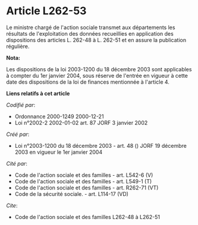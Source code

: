 # Article L262-53

Le ministre chargé de l'action sociale transmet aux départements les résultats de l'exploitation des données recueillies en
application des dispositions des articles L. 262-48 à L. 262-51 et en assure la publication régulière.

**Nota:**

Les dispositions de la loi 2003-1200 du 18 décembre 2003 sont applicables à compter du 1er janvier 2004, sous réserve de
l'entrée en vigueur à cette date des dispositions de la loi de finances mentionnée à l'article 4.

**Liens relatifs à cet article**

_Codifié par_:

  - Ordonnance 2000-1249 2000-12-21
  - Loi n°2002-2 2002-01-02 art. 87 JORF 3 janvier 2002

_Créé par_:

  - Loi n°2003-1200 du 18 décembre 2003 - art. 48 () JORF 19 décembre 2003 en vigueur le 1er janvier 2004

_Cité par_:

  - Code de l'action sociale et des familles - art. L542-6 (V)
  - Code de l'action sociale et des familles - art. L549-1 (T)
  - Code de l'action sociale et des familles - art. R262-71 (VT)
  - Code de la sécurité sociale. - art. L114-17 (VD)

_Cite_:

  - Code de l'action sociale et des familles L262-48 à L262-51
